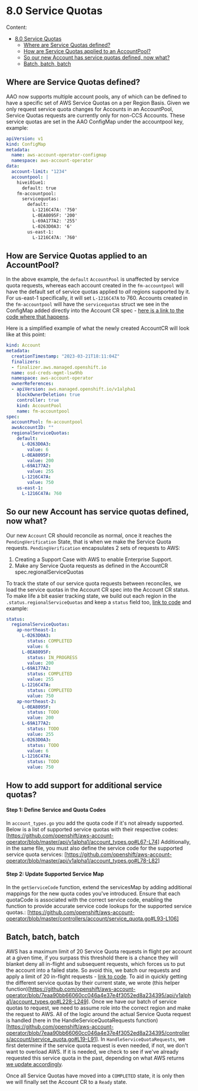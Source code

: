 # 8.0 Service Quotas

Content:

- [8.0 Service Quotas](#80-service-quotas)
  - [Where are Service Quotas defined?](#where-are-service-quotas-defined)
  - [How are Service Quotas applied to an AccountPool?](#how-are-service-quotas-applied-to-an-accountpool)
  - [So our new Account has service quotas defined, now what?](#so-our-new-account-has-service-quotas-defined-now-what)
  - [Batch, batch, batch](#batch-batch-batch)

## Where are Service Quotas defined?
AAO now supports multiple account pools, any of which can be defined to have a specific set of AWS Service Quotas on a per Region Basis. Given we only request service quota changes for Accounts in an AccountPool, Service Quotas requests are currently only for non-CCS Accounts. These service quotas are set in the AAO ConfigMap under the accountpool key, example:
```yaml
apiVersion: v1
kind: ConfigMap
metadata:
  name: aws-account-operator-configmap
  namespace: aws-account-operator
data:
  account-limit: "1234"
  accountpool: |
    hivei01ue1:
      default: true
    fm-accountpool:
      servicequotas:
        default:
          L-1216C47A: '750'
          L-0EA8095F: '200'
          L-69A177A2: '255'
          L-0263D0A3: '6'
        us-east-1:
          L-1216C47A: '760'
```
## How are Service Quotas applied to an AccountPool?
In the above example, the `default` `AccountPool` is unaffected by service quota requests, whereas each account created in the `fm-accountpool` will have the default set of service quotas applied to *all* regions supported by it. For us-east-1 specifically, it will set `L-1216C47A` to 760. Accounts created in the `fm-accountpool` will have the `servicequotas` struct we see in the ConfigMap added directly into the Account CR spec - [here is a link to the code where that happens](https://github.com/openshift/aws-account-operator/blob/7eaa90bb66060cc046a4e37e4f3052ed8a234395/controllers/accountpool/accountpool_controller.go#L117-L170).

Here is a simplified example of what the newly created AccountCR will look like at this point:
```yaml
kind: Account
metadata:
  creationTimestamp: "2023-03-21T18:11:04Z"
  finalizers:
  - finalizer.aws.managed.openshift.io
  name: osd-creds-mgmt-lsw9hb
  namespace: aws-account-operator
  ownerReferences:
  - apiVersion: aws.managed.openshift.io/v1alpha1
    blockOwnerDeletion: true
    controller: true
    kind: AccountPool
    name: fm-accountpool
spec:
  accountPool: fm-accountpool
  awsAccountID: ""
  regionalServiceQuotas:
    default:
      L-0263D0A3:
        value: 6
      L-0EA8095F:
        value: 200
      L-69A177A2:
        value: 255
      L-1216C47A:
        value: 750
    us-east-1:
      L-1216C47A: 760
```

## So our new Account has service quotas defined, now what?
Our new `Account` CR should reconcile as normal, once it reaches the `PendingVerification` State, that is when we make the Service Quota requests. `PendingVerification` encapsulates 2 sets of requests to AWS:
1. Creating a Support Case with AWS to enable Enterprise Support.
2. Make any Service Quota requests as defined in the AccountCR spec.regionalServiceQuotas   

To track the state of our service quota requests between reconciles, we load the service quotas in the Account CR spec into the Account CR status. To make life a bit easier tracking state, we build out each region in the `.status.regionalServiceQuotas` and keep a `status` field too, [link to code](https://github.com/openshift/aws-account-operator/blob/7eaa90bb66060cc046a4e37e4f3052ed8a234395/controllers/account/account_controller.go#L636-L697) and example:
```yaml
status:
  regionalServiceQuotas:
    ap-northeast-1:
      L-0263D0A3:
        status: COMPLETED
        value: 6
      L-0EA8095F:
        status: IN_PROGRESS
        value: 200
      L-69A177A2:
        status: COMPLETED
        value: 255
      L-1216C47A:
        status: COMPLETED
        value: 750
    ap-northeast-2:
      L-0EA8095F:
        status: TODO
        value: 200
      L-69A177A2:
        status: TODO
        value: 255
      L-0263D0A3:
        status: TODO
        value: 6
      L-1216C47A:
        status: TODO
        value: 750
```
## How to add support for additional service quotas?
#### Step 1: Define Service and Quota Codes
In `account_types.go` you add the quota code if it's not already supported. Below is a list of supported service quotas with their respective codes: [https://github.com/openshift/aws-account-operator/blob/master/api/v1alpha1/account_types.go#L67-L74]  Additionally, in the same file, you must also define the service code for the supported service quota services: [https://github.com/openshift/aws-account-operator/blob/master/api/v1alpha1/account_types.go#L78-L82]  
#### Step 2: Update Supported Service Map
In the `getServiceCode` function, extend the servicesMap by adding additional mappings for the new quota codes you've introduced. Ensure that each quotaCode is associated with the correct service code, enabling the function to provide accurate service code lookups for the supported service quotas.: [https://github.com/openshift/aws-account-operator/blob/master/controllers/account/service_quota.go#L93-L106]  

## Batch, batch, batch
AWS has a maximum limit of 20 Service Quota requests in flight per account at a given time, if you surpass this threshold there is a chance they will blanket deny all in-flight and subsequent requests, which forces us to put the account into a failed state. So avoid this, we batch our requests and apply a limit of 20 in-flight requests - [link to code](https://github.com/openshift/aws-account-operator/blob/7eaa90bb66060cc046a4e37e4f3052ed8a234395/controllers/account/account_controller.go#L549-L581). To aid in quickly getting the different service quotas by their current state, we wrote (this helper function)[https://github.com/openshift/aws-account-operator/blob/7eaa90bb66060cc046a4e37e4f3052ed8a234395/api/v1alpha1/account_types.go#L228-L249]. Once we have our batch of service quotas to request, we need to assume role into the correct region and make the request to AWS. All of the logic around the actual Service Quota request is handled (here in the HandleServiceQuotaRequests function)[https://github.com/openshift/aws-account-operator/blob/7eaa90bb66060cc046a4e37e4f3052ed8a234395/controllers/account/service_quota.go#L19-L91]. In `HandleServiceQuotaRequests`, we first determine if the service quota request is even needed, if not, we don't want to overload AWS. If it is needed, we check to see if we've already requested this service quota in the past, depending on what AWS returns [we update accordingly](https://github.com/openshift/aws-account-operator/blob/7eaa90bb66060cc046a4e37e4f3052ed8a234395/controllers/account/service_quota.go#L49-L81).

Once all Service Quotas have moved into a `COMPLETED` state, it is only then we will finally set the Account CR to a `Ready` state. 
